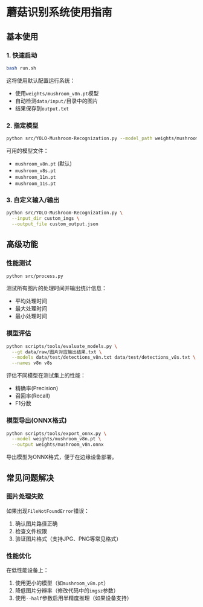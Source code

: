 # 蘑菇识别系统使用指南

## 基本使用

### 1. 快速启动

```bash
bash run.sh
```

这将使用默认配置运行系统：

- 使用`weights/mushroom_v8n.pt`模型
- 自动检测`data/input/`目录中的图片
- 结果保存到`output.txt`

### 2. 指定模型

```bash
python src/YOLO-Mushroom-Recognization.py --model_path weights/mushroom_11s.pt
```

可用的模型文件：

- `mushroom_v8n.pt` (默认)
- `mushroom_v8s.pt`
- `mushroom_11n.pt`
- `mushroom_11s.pt`

### 3. 自定义输入/输出

```bash
python src/YOLO-Mushroom-Recognization.py \
  --input_dir custom_imgs \
  --output_file custom_output.json
```

## 高级功能

### 性能测试

```bash
python src/process.py
```

测试所有图片的处理时间并输出统计信息：

- 平均处理时间
- 最大处理时间
- 最小处理时间

### 模型评估

```bash
python scripts/tools/evaluate_models.py \
  --gt data/raw/图片对应输出结果.txt \
  --models data/test/detections_v8n.txt data/test/detections_v8s.txt \
  --names v8n v8s
```

评估不同模型在测试集上的性能：

- 精确率(Precision)
- 召回率(Recall)
- F1分数

### 模型导出(ONNX格式)

```bash
python scripts/tools/export_onnx.py \
  --model weights/mushroom_v8n.pt \
  --output weights/mushroom_v8n.onnx
```

导出模型为ONNX格式，便于在边缘设备部署。

## 常见问题解决

### 图片处理失败

如果出现`FileNotFoundError`错误：

1. 确认图片路径正确
2. 检查文件权限
3. 验证图片格式（支持JPG、PNG等常见格式）

### 性能优化

在低性能设备上：

1. 使用更小的模型（如`mushroom_v8n.pt`）
2. 降低图片分辨率（修改代码中的`imgsz`参数）
3. 使用`--half`参数启用半精度推理（如果设备支持）
